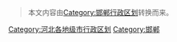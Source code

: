 > 本文内容由[Category:邯郸行政区划](https://zh.wikipedia.org/wiki/Category:邯郸行政区划)转换而来。























[Category:河北各地级市行政区划](https://zh.wikipedia.org/wiki/Category:河北各地级市行政区划 "wikilink") [Category:邯郸](https://zh.wikipedia.org/wiki/Category:邯郸 "wikilink")